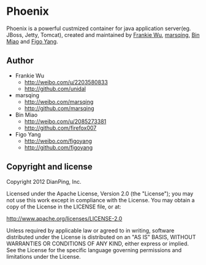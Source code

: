 Phoenix
=======
Phoenix is a powerful custmized container for java application server(eg. JBoss, Jetty, Tomcat), created and maintained by [Frankie Wu](http://github.com/unidal), [marsqing](http://github.com/marsqing), [Bin Miao](http://github.com/firefox007) and [Figo Yang](http://github.com/figoyang).

Author
------
* Frankie Wu
	* <http://weibo.com/u/2203580833> 
	* <http://github.com/unidal>
* marsqing
	* <http://weibo.com/marsqing>
	* <http://github.com/marsqing>
* Bin Miao
	* <http://weibo.com/u/2085273381>
	* <http://github.com/firefox007>
* Figo Yang
	* <http://weibo.com/figoyang>
	* <http://github.com/figoyang>

Copyright and license
---------------------
Copyright 2012 DianPing, Inc.

Licensed under the Apache License, Version 2.0 (the "License"); you may not use this work except in compliance with the License. You may obtain a copy of the License in the LICENSE file, or at:

<http://www.apache.org/licenses/LICENSE-2.0>

Unless required by applicable law or agreed to in writing, software distributed under the License is distributed on an "AS IS" BASIS, WITHOUT WARRANTIES OR CONDITIONS OF ANY KIND, either express or implied. See the License for the specific language governing permissions and limitations under the License.
